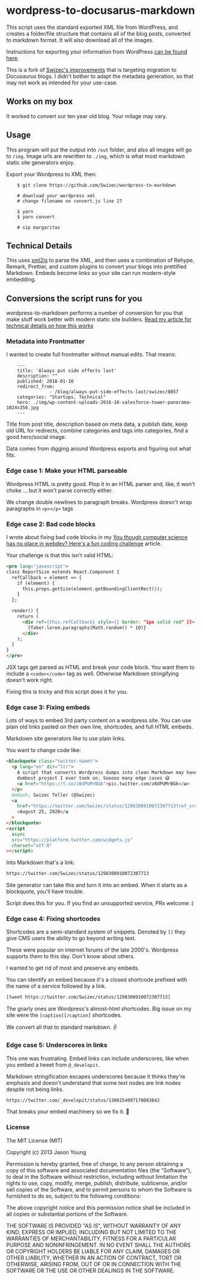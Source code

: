 # wordpress-to-docusarus-markdown

This script uses the standard exported XML file from WordPress, and creates a folder/file structure that contains all of the blog posts, converted to markdown format. It will also download all of the images.

Instructions for exporting your information from WordPress [can be found here](http://en.support.wordpress.com/export/).

This is a fork of [Swizec's improvements](https://swizec.com/blog/how-to-export-a-large-wordpress-site-to-markdown/) that is targeting migration to *Docusaurus* blogs. I didn't bother to adapt the metadata generation, so that may not work as intended for your use-case.

## Works on my box

It worked to convert our ten year old blog. Your milage may vary.

## Usage

This program will put the output into `/out` folder, and also all images will go to `/img`. Image urls are rewritten to `./img`, which is what most markdown static site generators enjoy.

Export your Wordpress to XML then:

```
    $ git clone https://github.com/Swizec/wordpress-to-markdown

    # download your wordpress xml
    # change filename on convert.js line 27

    $ yarn
    $ yarn convert

    # sip margaritas
```

## Technical Details

This uses [xml2js](https://github.com/Leonidas-from-XIV/node-xml2js) to parse the XML, and then uses a combination of Rehype, Remark, Prettier, and custom plugins to convert your blogs into prettified Markdown. Embeds become links so your site can run modern-style embedding.

## Conversions the script runs for you

wordpress-to-markdown performs a number of conversion for you that make stuff work better with modern static site builders. [Read my article for technical details on how this works](https://swizec.com/blog/how-to-export-a-large-wordpress-site-to-markdown/)

### Metadata into Frontmatter

I wanted to create full frontmatter without manual edits. That means:

```
    ---
    title: 'Always put side effects last'
    description: ""
    published: 2018-01-10
    redirect_from:
                - /blog/always-put-side-effects-last/swizec/8057
    categories: "Startups, Technical"
    hero: ./img/wp-content-uploads-2016-10-salesforce-tower-panorama-1024x358.jpg
    ---
```

Title from post title, description based on meta data, a publish date, keep old URL for redirects, combine categories and tags into categories, find a good hero/social image.

Data comes from digging around Wordpress exports and figuring out what fits.

### Edge case 1: Make your HTML parseable

Wordpress HTML is pretty good. Plop it in an HTML parser and, like, it won't choke ... but it won't parse correctly either.

We change double newlines to paragraph breaks. Wordpress doesn't wrap paragraphs in `<p></p>` tags

### Edge case 2: Bad code blocks

I wrote about fixing bad code blocks in my [You though computer science has no place in webdev? Here's a fun coding challenge](https://swizec.com/blog/you-though-computer-science-has-no-place-in-webdev-heres-a-fun-coding-challenge/) article.

Your challenge is that this isn't valid HTML:

```html
<pre lang="javascript">
class ReportSize extends React.Component {
  refCallback = element => {
    if (element) {
      this.props.getSize(element.getBoundingClientRect());
    }
  };

  render() {
    return (
      <div ref={this.refCallback} style={{ border: "1px solid red" }}>
        {faker.lorem.paragraphs(Math.random() * 10)}
      </div>
    );
  }
}
</pre>
```

JSX tags get parsed as HTML and break your code block. You want them to include a `<code></code>` tag as well. Otherwise Markdown stringifying doesn't work right.

Fixing this is tricky and this script does it for you.

### Edge case 3: Fixing embeds

Lots of ways to embed 3rd party content on a wordpress site. You can use plain old links pasted on their own line, shortcodes, and full HTML embeds.

Markdown site generators like to use plain links.

You want to change code like:

```html
<blockquote class="twitter-tweet">
  <p lang="en" dir="ltr">
    A script that converts Wordpress dumps into clean Markdown may have been the
    dumbest project I ever took on. Sooooo many edge cases 😅
    <a href="https://t.co/z8dPUMrBGk">pic.twitter.com/z8dPUMrBGk</a>
  </p>
  &mdash; Swizec Teller (@Swizec)
  <a
    href="https://twitter.com/Swizec/status/1298308910072307713?ref_src=twsrc%5Etfw"
    >August 25, 2020</a
  >
</blockquote>
<script
  async
  src="https://platform.twitter.com/widgets.js"
  charset="utf-8"
></script>
```

Into Markdown that's a link:

```markdown
https://twitter.com/Swizec/status/1298308910072307713
```

Site generator can take this and turn it into an embed. When it starts as a blockquote, you'll have trouble.

Script does this for you. If you find an unsupported service, PRs welcome :)

### Edge case 4: Fixing shortcodes

Shortcodes are a semi-standard system of snippets. Denoted by `[]` they give CMS users the ability to go beyond writing text.

These were popular on internet forums of the late 2000's. Wordpress supports them to this day. Don't know about others.

I wanted to get rid of most and preserve any embeds.

You can identify an embed because it's a closed shortcode prefixed with the name of a service followed by a link.

```html
[tweet https://twitter.com/Swizec/status/1298308910072307713]
```

The gnarly ones are Wordpress's almost-html shortcodes. Big issue on my site were the `[caption][/caption]` shortcodes.

We convert all that to standard markdown. ✌️

### Edge case 5: Underscores in links

This one was frustrating. Embed links can include underscores, like when you embed a tweet from `@_developit`.

Markdown stringification escapes underscores because it thinks they're emphasis and doesn't understand that some text nodes are link nodes despite not being links.

```markdown
https://twitter.com/_developit/status/1300154097170083842
```

That breaks your embed machinery so we fix it. 🤪

### License

The MIT License (MIT)

Copyright (c) 2013 Jason Young

Permission is hereby granted, free of charge, to any person obtaining a copy
of this software and associated documentation files (the "Software"), to deal
in the Software without restriction, including without limitation the rights
to use, copy, modify, merge, publish, distribute, sublicense, and/or sell
copies of the Software, and to permit persons to whom the Software is
furnished to do so, subject to the following conditions:

The above copyright notice and this permission notice shall be included in all
copies or substantial portions of the Software.

THE SOFTWARE IS PROVIDED "AS IS", WITHOUT WARRANTY OF ANY KIND, EXPRESS OR
IMPLIED, INCLUDING BUT NOT LIMITED TO THE WARRANTIES OF MERCHANTABILITY,
FITNESS FOR A PARTICULAR PURPOSE AND NONINFRINGEMENT. IN NO EVENT SHALL THE
AUTHORS OR COPYRIGHT HOLDERS BE LIABLE FOR ANY CLAIM, DAMAGES OR OTHER
LIABILITY, WHETHER IN AN ACTION OF CONTRACT, TORT OR OTHERWISE, ARISING FROM,
OUT OF OR IN CONNECTION WITH THE SOFTWARE OR THE USE OR OTHER DEALINGS IN THE
SOFTWARE.

